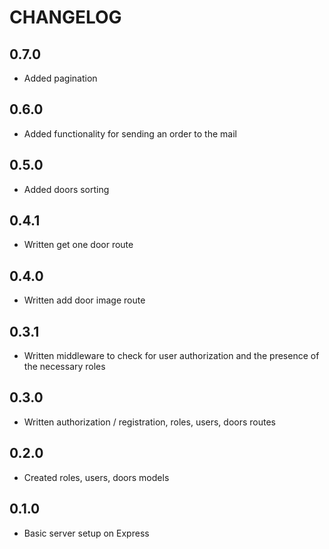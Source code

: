 # CHANGELOG

## 0.7.0

- Added pagination
## 0.6.0

- Added functionality for sending an order to the mail

## 0.5.0

- Added doors sorting

## 0.4.1

- Written get one door route
## 0.4.0

- Written add door image route

## 0.3.1

- Written middleware to check for user authorization and the presence of the necessary roles

## 0.3.0

- Written authorization / registration, roles, users, doors routes

## 0.2.0

- Created roles, users, doors models

## 0.1.0

- Basic server setup on Express
